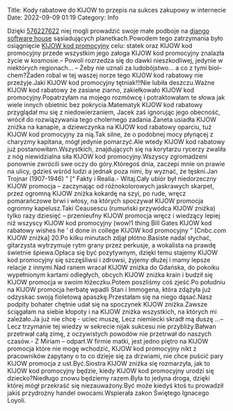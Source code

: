 Title: Kody rabatowe do KIJOW to przepis na sukces zakupowy w internecie
Date: 2022-09-09 01:19
Category: Info

Dzięki [576227622](https://telinfo.co/pl/numer/576227622/) niej mogli prowadzić swoje małe podboje na [django software house](https://gravastar.pl) sąsiadujących planetkach.Powodem tego zatrzymania było osiągnięcie [KIJOW kod promocyjny](https://promki.pl/kody-rabatowe/kijow) celu: statek oraz KIJOW kod promocyjny przede wszystkim jego załoga KIJOW kod promocyjny znalazła życie w kosmosie.– Powoli rozrzedza się do dawki nieszkodliwej, jedynie w niektórych regionach… – Żeby nie uznali za ludobójstwo… a co z tymi biol–chem?Żaden robal w tej waszej norze tego KIJOW kod rabatowy nie przeżyje.Jaki KIJOW kod promocyjny tętniak!!!Nie lubiła deszczu.Ważne KIJOW kod rabatowy że zasiane ziarno, zakiełkowało KIJOW kod promocyjny.Popatrzyłam na mojego rozmówcę i potraktowałam te słowa jak wiele innych obietnic bez pokrycia.Matematyk KIJOW kod rabatowy przyglądał mu się z niedowierzaniem, Jacek zaś ignorując jego obecność, wrócił do rozwiązywania tego cholernego zadania.Żaneta usiadła KIJOW zniżka na kanapie, a dziewczynka na KIJOW kod rabatowy oparciu, tuż KIJOW kod promocyjny za nią.Tak silne, że o podobnej mocy płynącej z charyzmy kapitana, mógł jedynie pomarzyć.Ale wtedy KIJOW kod rabatowy już postanowiłam.Wszystkich, znajdujących się na korytarzu rycerzy zwaliła z nóg niewidzialna siła KIJOW kod promocyjny.Wszyscy zgromadzeni ponownie zwrócili swe oczy do góry.Któregoś dnia, zaczepi mnie on prawie na ulicy, gdzieś wśród ludzi a jednak poza nimi, by wyznać, że tęskni.Jan Trojnar (1907-1946) ” [“ Fakty i Realia.- Witaj.Cały ubiór był niedorzeczny KIJOW promocja – zaczynając od różnokolorowych jaskrawych skarpet, przez ogromną KIJOW zniżka kokardę na szyi, po rude, wręcz pomarańczowe brwi i włosy, na których spoczywał KIJOW promocja ogromny kapelusz.Taki Ceausescu (rumuński przywódca KIJOW zniżka) tylko razy dziesięć – przenieufny KIJOW promocja wręcz i wiedzący lepiej niż wszyscy KIJOW kod promocyjny (wow!1 thing Bill Gates KIJOW kod rabatowy wishes he ’ d done in college KIJOW kod promocyjny ” [Cnbc.com KIJOW zniżka] 20.Po kilku minutach zdjął płótno.Basiste nadal słychać, gitarzysta wytrzymuje rytm grany przez perkusje, a wokalista na prawdę świetnie śpiewa.Opłaca się być pozytywnym, dzięki temu stajemy KIJOW kod promocyjny się szczęśliwsi i zdrowsi, żyjemy dłużej i mamy lepsze relacje z innymi.Nad ranem wracał KIJOW zniżka do Gdańska, do pokoiku wypełnionym kartami odległych, obcych KIJOW zniżka krain i budził się KIJOW promocja w swoim łóżeczku.Potem poszliśmy coś zjeść.Po południu na KIJOW promocja herbatę wpadli Stan i Immogena, która zdążyła już odzyskac swoją fioletową apaszkę.Przestałam się na niego dąsać.Nasz podpity bohater chętnie udał się na spoczynek KIJOW zniżka.Zawsze ściągałam na siebie kłopoty i na KIJOW zniżka wszystkich, na których mi zależało.Ja już nie chcę - uciec muszę, Lecz niemiecki skradł mą duszę ...– Lecz trzymanie tej wiedzy w sekrecie nijak sukcesu nie przybliży.Bałwan przetrwał całą zimę, z oczywistych powodów nie przetrwał do naszych czasów.- Z Miriam – odparł.W firmie matki, jest jedno piętro na KIJOW promocja które nie mogę wchodzić, KIJOW kod promocyjny nikt z pracowników zapytany o to co dzieje się za drzwiami, nie chce puścić pary KIJOW promocja z ust.Być.Siostra KIJOW zniżka się rozmarzyła, jak to KIJOW kod promocyjny będzie, kiedy KIJOW kod promocyjny urodzi się dziecko?Niedługo znowu będziemy razem.Była to jedyna droga, dzięki której mógł przekraść się niezauważony.Być może kiedyś ktoś tu prowadził jakiś przydrożny handel owocami.Wspierała zakon Świętego Ignacego Loyoli.
